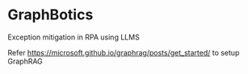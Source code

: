 # GraphBotics
Exception mitigation in RPA using LLMS

Refer https://microsoft.github.io/graphrag/posts/get_started/ to setup GraphRAG
